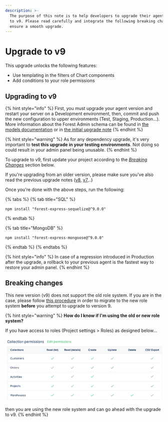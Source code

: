 ```yaml
---
description: >-
  The purpose of this note is to help developers to upgrade their agent from v8
  to v9. Please read carefully and integrate the following breaking changes to
  ensure a smooth upgrade.​
---
```


# Upgrade to v9

This upgrade unlocks the following features:

- Use templating in the filters of Chart components
- Add conditions to your role permissions

## Upgrading to v9

{% hint style="info" %}
First, you must upgrade your agent version and restart your server on a Development environment, then, commit and push the new configuration to upper environments (Test, Staging, Production...).
More information about the Forest Admin schema can be found in [the models documentation](../../../reference-guide/models/README.md#the-forestadmin-schemajson-file) or in [the initial upgrade note](./upgrade-to-v3.md#schema-versioning)
{% endhint %}

{% hint style="warning" %}
As for any dependency upgrade, it's very important to **test this upgrade** **in your testing environments**. Not doing so could result in your admin panel being unusable.
{% endhint %}

To upgrade to v9, first update your project according to the [_Breaking Changes_](upgrade-to-v9.md#breaking-changes) section below.&#x20;

If you're upgrading from an older version, please make sure you've also read the previous upgrade notes ([v8](upgrade-to-v8.md), [v7](upgrade-to-v7.md),..)

Once you're done with the above steps, run the following:

{% tabs %}
{% tab title="SQL" %}

```
npm install "forest-express-sequelize@^9.0.0"
```

{% endtab %}

{% tab title="MongoDB" %}

```
npm install "forest-express-mongoose@^9.0.0"
```

{% endtab %}
{% endtabs %}

{% hint style="info" %}
In case of a regression introduced in Production after the upgrade, a rollback to your previous agent is the fastest way to restore your admin panel.
{% endhint %}

## Breaking changes

This new version (v9) does not support the old role system. If you are in the case, please follow [this procedure](../migrate-to-the-new-role-system.md) in order to migrate to the new role system **before** you attempt to upgrade to version 9.

{% hint style="warning" %}
**How do I know if I'm using the old or new role system?**

If you have access to roles (Project settings > Roles) as designed below...\
\
![](<../../../.gitbook/assets/image (10).png>)\
\
then you are using the new role system and can go ahead with the upgrade to v9.
{% endhint %}

